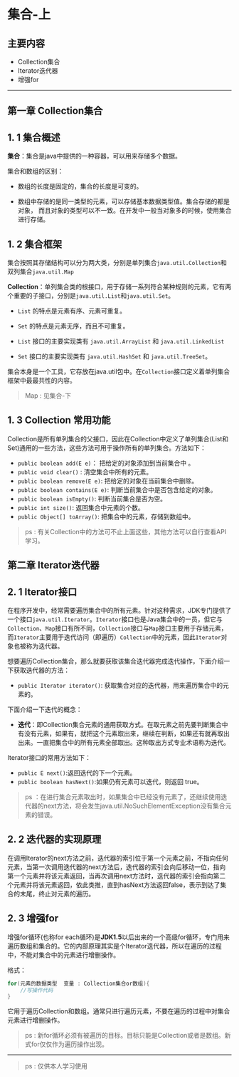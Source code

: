 # 集合-上
## 主要内容

- Collection集合
- Iterator迭代器
- 增强for
---
## **第一章 Collection集合**
## 1. 1 集合概述

**集合**：集合是java中提供的一种容器，可以用来存储多个数据。

集合和数组的区别：

* 数组的长度是固定的，集合的长度是可变的。

* 数组中存储的是同一类型的元素，可以存储基本数据类型值。集合存储的都是对象， 而且对象的类型可以不一致。在开发中一般当对象多的时候，使用集合进行存储。

## 1. 2 集合框架

集合按照其存储结构可以分为两大类，分别是单列集合`java.util.Collection`和双列集合`java.util.Map`

**Collection**：单列集合类的根接口，用于存储一系列符合某种规则的元素，它有两个重要的子接口，分别是`java.util.List`和`java.util.Set`。

* `List` 的特点是元素有序、元素可重复。

* `Set` 的特点是元素无序，而且不可重复。

* `List` 接口的主要实现类有 `java.util.ArrayList` 和 `java.util.LinkedList`

* `Set` 接口的主要实现类有 `java.util.HashSet` 和 `java.util.TreeSet`。

集合本身是一个工具，它存放在java.util包中。在`Collection`接口定义着单列集合框架中最最共性的内容。
> Map : 见集合-下

## 1. 3 Collection 常用功能

Collection是所有单列集合的父接口，因此在Collection中定义了单列集合(List和Set)通用的一些方法，这些方法可用于操作所有的单列集合。方法如下：

* `public boolean add(E e)`：       把给定的对象添加到当前集合中 。
* `public void clear()` :           清空集合中所有的元素。
* `public boolean remove(E e)`:     把给定的对象在当前集合中删除。
* `public boolean contains(E e)`:   判断当前集合中是否包含给定的对象。
* `public boolean isEmpty()`:       判断当前集合是否为空。
* `public int size()`:              返回集合中元素的个数。
* `public Object[] toArray()`:      把集合中的元素，存储到数组中。

> ps : 有关Collection中的方法可不止上面这些，其他方法可以自行查看API学习。

## **第二章 Iterator迭代器**

## 2. 1 Iterator接口

在程序开发中，经常需要遍历集合中的所有元素。针对这种需求，JDK专门提供了一个接口`java.util.Iterator`。`Iterator`接口也是Java集合中的一员，但它与`Collection`、`Map`接口有所不同，`Collection`接口与`Map`接口主要用于存储元素，而`Iterator`主要用于迭代访问（即遍历）`Collection`中的元素，因此`Iterator`对象也被称为迭代器。

想要遍历Collection集合，那么就要获取该集合迭代器完成迭代操作，下面介绍一下获取迭代器的方法：

* `public Iterator iterator()`: 获取集合对应的迭代器，用来遍历集合中的元素的。

下面介绍一下迭代的概念：

* **迭代**：即Collection集合元素的通用获取方式。在取元素之前先要判断集合中有没有元素，如果有，就把这个元素取出来，继续在判断，如果还有就再取出出来。一直把集合中的所有元素全部取出。这种取出方式专业术语称为迭代。

Iterator接口的常用方法如下：

* `public E next()`:返回迭代的下一个元素。
* `public boolean hasNext()`:如果仍有元素可以迭代，则返回 true。

>ps ：在进行集合元素取出时，如果集合中已经没有元素了，还继续使用迭代器的next方法，将会发生java.util.NoSuchElementException没有集合元素的错误。

## 2. 2 迭代器的实现原理

在调用Iterator的next方法之前，迭代器的索引位于第一个元素之前，不指向任何元素，当第一次调用迭代器的next方法后，迭代器的索引会向后移动一位，指向第一个元素并将该元素返回，当再次调用next方法时，迭代器的索引会指向第二个元素并将该元素返回，依此类推，直到hasNext方法返回false，表示到达了集合的末尾，终止对元素的遍历。

## 2. 3 增强for

增强for循环(也称for each循环)是**JDK1.5**以后出来的一个高级for循环，专门用来遍历数组和集合的。它的内部原理其实是个Iterator迭代器，所以在遍历的过程中，不能对集合中的元素进行增删操作。

格式：

~~~java
for(元素的数据类型  变量 : Collection集合or数组){ 
  	//写操作代码
}
~~~

它用于遍历Collection和数组。通常只进行遍历元素，不要在遍历的过程中对集合元素进行增删操作。

> ps : 新for循环必须有被遍历的目标。目标只能是Collection或者是数组。新式for仅仅作为遍历操作出现。
---

> ps : 仅供本人学习使用